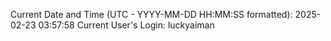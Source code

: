 Current Date and Time (UTC - YYYY-MM-DD HH:MM:SS formatted): 2025-02-23 03:57:58
Current User's Login: luckyaiman
